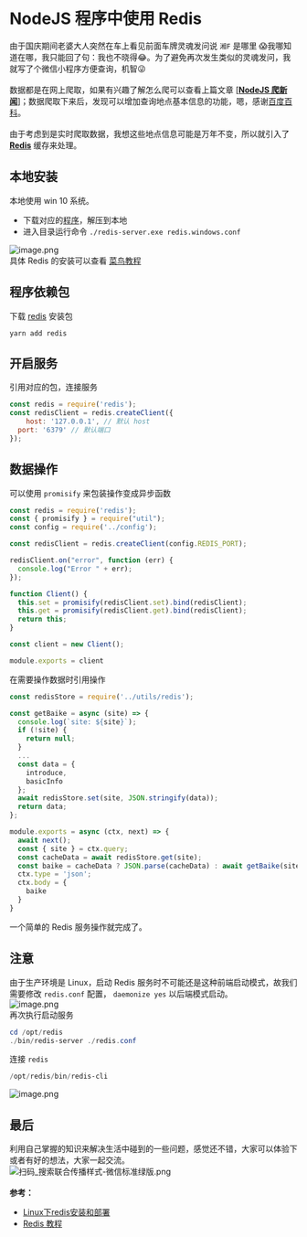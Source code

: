 # NodeJS 程序中使用 Redis

由于国庆期间老婆大人突然在车上看见前面车牌灵魂发问说 `湘F` 是哪里 😱我哪知道在哪，我只能回了句：我也不晓得😂。为了避免再次发生类似的灵魂发问，我就写了个微信小程序方便查询，机智😜<br />
<br />数据都是在网上爬取，如果有兴趣了解怎么爬可以查看上篇文章 [[**NodeJS 爬新闻**]](https://www.yuque.com/mondo/docs/hxtcy8)；数据爬取下来后，发现可以增加查询地点基本信息的功能，嗯，感谢[百度百科](https://baike.baidu.com/)。<br />
<br />由于考虑到是实时爬取数据，我想这些地点信息可能是万年不变，所以就引入了 [**Redis**](https://www.runoob.com/redis/redis-intro.html) 缓存来处理。<br />

<a name="nXh1M"></a>
## 本地安装
本地使用 win 10 系统。

- 下载对应的[程序](https://github.com/tporadowski/redis/releases)，解压到本地
- 进入目录运行命令 `./redis-server.exe redis.windows.conf`

![image.png](https://cdn.nlark.com/yuque/0/2020/png/124135/1602572103249-a7d19186-1939-40ce-b2a6-e7330bc41561.png#align=left&display=inline&height=421&margin=%5Bobject%20Object%5D&name=image.png&originHeight=421&originWidth=898&size=28790&status=done&style=none&width=898)<br />具体 Redis 的安装可以查看 [菜鸟教程](https://www.runoob.com/redis/redis-install.html)<br />

<a name="ltpUn"></a>
## 程序依赖包
下载 [redis](https://github.com/NodeRedis/node-redis) 安装包
```shell
yarn add redis
```


<a name="4yYnc"></a>
## 开启服务
引用对应的包，连接服务
```javascript
const redis = require('redis');
const redisClient = redis.createClient({
	host: '127.0.0.1', // 默认 host
  port: '6379' // 默认端口
});
```
<a name="8Ht8a"></a>
## 数据操作
可以使用 `promisify` 来包装操作变成异步函数
```javascript
const redis = require('redis');
const { promisify } = require("util");
const config = require('../config');

const redisClient = redis.createClient(config.REDIS_PORT);

redisClient.on("error", function (err) {
  console.log("Error " + err);
});

function Client() {
  this.set = promisify(redisClient.set).bind(redisClient);
  this.get = promisify(redisClient.get).bind(redisClient);
  return this;
}

const client = new Client();

module.exports = client
```
在需要操作数据时引用操作
```javascript
const redisStore = require('../utils/redis');

const getBaike = async (site) => {
  console.log(`site: ${site}`);
  if (!site) {
    return null;
  }
  ...
  const data = {
    introduce,
    basicInfo
  };
  await redisStore.set(site, JSON.stringify(data));
  return data;
};

module.exports = async (ctx, next) => {
  await next();
  const { site } = ctx.query;
  const cacheData = await redisStore.get(site);
  const baike = cacheData ? JSON.parse(cacheData) : await getBaike(site);
  ctx.type = 'json';
  ctx.body = {
    baike
  }
}
```
一个简单的 Redis 服务操作就完成了。<br />

<a name="AYz9P"></a>
## 注意
由于生产环境是 Linux，启动 Redis 服务时不可能还是这种前端启动模式，故我们需要修改 `redis.conf` 配置， `daemonize yes` 以后端模式启动。<br />![image.png](https://cdn.nlark.com/yuque/0/2020/png/124135/1602573414447-bf947eee-cada-4370-afcd-2ec9e19ef236.png#align=left&display=inline&height=174&margin=%5Bobject%20Object%5D&name=image.png&originHeight=174&originWidth=1199&size=243071&status=done&style=none&width=1199)<br />再次执行启动服务
```powershell
cd /opt/redis
./bin/redis-server ./redis.conf
```
连接 `redis`<br />

```powershell
/opt/redis/bin/redis-cli
```
![image.png](https://cdn.nlark.com/yuque/0/2020/png/124135/1602573712190-964c6788-0a35-4002-8096-f60c55bba654.png#align=left&display=inline&height=68&margin=%5Bobject%20Object%5D&name=image.png&originHeight=68&originWidth=595&size=6251&status=done&style=none&width=595)<br />

<a name="4L2Rs"></a>
## 最后
利用自己掌握的知识来解决生活中碰到的一些问题，感觉还不错，大家可以体验下或者有好的想法，大家一起交流。<br />![扫码_搜索联合传播样式-微信标准绿版.png](https://cdn.nlark.com/yuque/0/2020/png/124135/1602573880195-6e2972cc-9775-4c72-bbcc-a43480aa7f53.png#align=left&display=inline&height=200&margin=%5Bobject%20Object%5D&name=%E6%89%AB%E7%A0%81_%E6%90%9C%E7%B4%A2%E8%81%94%E5%90%88%E4%BC%A0%E6%92%AD%E6%A0%B7%E5%BC%8F-%E5%BE%AE%E4%BF%A1%E6%A0%87%E5%87%86%E7%BB%BF%E7%89%88.png&originHeight=800&originWidth=2172&size=6950538&status=done&style=none&width=543)<br />
<br />**参考：**

- [Linux下redis安装和部署](https://www.jianshu.com/p/bc84b2b71c1c)
- [Redis 教程](https://www.runoob.com/redis/redis-tutorial.html)
